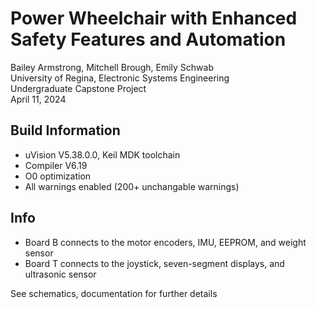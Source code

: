 # Power Wheelchair with Enhanced Safety Features and Automation
Bailey Armstrong, Mitchell Brough, Emily Schwab \
University of Regina, Electronic Systems Engineering\
Undergraduate Capstone Project\
April 11, 2024

## Build Information
- uVision V5.38.0.0, Keil MDK toolchain
- Compiler V6.19
- O0 optimization
- All warnings enabled (200+ unchangable warnings)

## Info
- Board B connects to the motor encoders, IMU, EEPROM, and weight sensor
- Board T connects to the joystick, seven-segment displays, and ultrasonic sensor

See schematics, documentation for further details
